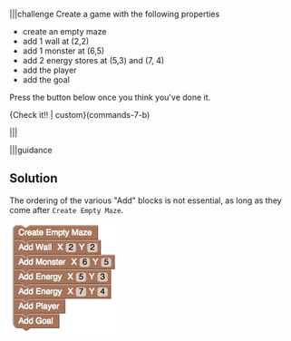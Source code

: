 |||challenge
Create a game with the following properties

- create an empty maze
- add 1 wall at (2,2) 
- add 1 monster at (6,5)
- add 2 energy stores at (5,3) and (7, 4)
- add the player
- add the goal

Press the button below once you think you've done it.

{Check it!! | custom}(commands-7-b)

|||

|||guidance
## Solution

The ordering of the various "Add" blocks is not essential, as long as they come after `Create Empty Maze`.

![](.guides/img/challenge-11.png)
